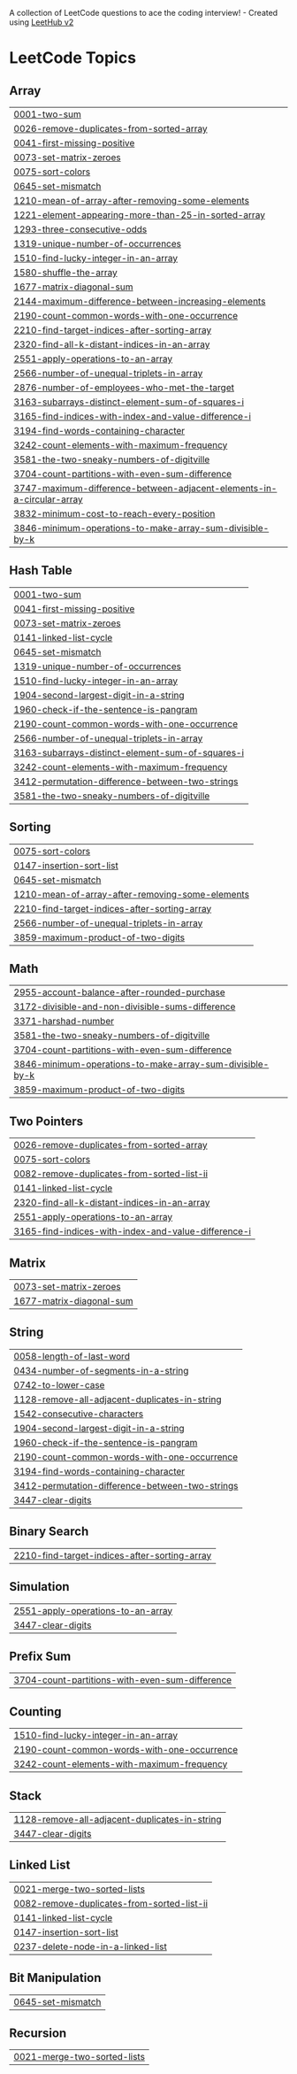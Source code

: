 A collection of LeetCode questions to ace the coding interview! - Created using [LeetHub v2](https://github.com/arunbhardwaj/LeetHub-2.0)
<!---LeetCode Topics Start-->
# LeetCode Topics
## Array
|  |
| ------- |
| [0001-two-sum](https://github.com/Rohan-Codes702/LeetCode-Problem-Soutions/tree/master/0001-two-sum) |
| [0026-remove-duplicates-from-sorted-array](https://github.com/Rohan-Codes702/LeetCode-Problem-Soutions/tree/master/0026-remove-duplicates-from-sorted-array) |
| [0041-first-missing-positive](https://github.com/Rohan-Codes702/LeetCode-Problem-Soutions/tree/master/0041-first-missing-positive) |
| [0073-set-matrix-zeroes](https://github.com/Rohan-Codes702/LeetCode-Problem-Soutions/tree/master/0073-set-matrix-zeroes) |
| [0075-sort-colors](https://github.com/Rohan-Codes702/LeetCode-Problem-Soutions/tree/master/0075-sort-colors) |
| [0645-set-mismatch](https://github.com/Rohan-Codes702/LeetCode-Problem-Soutions/tree/master/0645-set-mismatch) |
| [1210-mean-of-array-after-removing-some-elements](https://github.com/Rohan-Codes702/LeetCode-Problem-Soutions/tree/master/1210-mean-of-array-after-removing-some-elements) |
| [1221-element-appearing-more-than-25-in-sorted-array](https://github.com/Rohan-Codes702/LeetCode-Problem-Soutions/tree/master/1221-element-appearing-more-than-25-in-sorted-array) |
| [1293-three-consecutive-odds](https://github.com/Rohan-Codes702/LeetCode-Problem-Soutions/tree/master/1293-three-consecutive-odds) |
| [1319-unique-number-of-occurrences](https://github.com/Rohan-Codes702/LeetCode-Problem-Soutions/tree/master/1319-unique-number-of-occurrences) |
| [1510-find-lucky-integer-in-an-array](https://github.com/Rohan-Codes702/LeetCode-Problem-Soutions/tree/master/1510-find-lucky-integer-in-an-array) |
| [1580-shuffle-the-array](https://github.com/Rohan-Codes702/LeetCode-Problem-Soutions/tree/master/1580-shuffle-the-array) |
| [1677-matrix-diagonal-sum](https://github.com/Rohan-Codes702/LeetCode-Problem-Soutions/tree/master/1677-matrix-diagonal-sum) |
| [2144-maximum-difference-between-increasing-elements](https://github.com/Rohan-Codes702/LeetCode-Problem-Soutions/tree/master/2144-maximum-difference-between-increasing-elements) |
| [2190-count-common-words-with-one-occurrence](https://github.com/Rohan-Codes702/LeetCode-Problem-Soutions/tree/master/2190-count-common-words-with-one-occurrence) |
| [2210-find-target-indices-after-sorting-array](https://github.com/Rohan-Codes702/LeetCode-Problem-Soutions/tree/master/2210-find-target-indices-after-sorting-array) |
| [2320-find-all-k-distant-indices-in-an-array](https://github.com/Rohan-Codes702/LeetCode-Problem-Soutions/tree/master/2320-find-all-k-distant-indices-in-an-array) |
| [2551-apply-operations-to-an-array](https://github.com/Rohan-Codes702/LeetCode-Problem-Soutions/tree/master/2551-apply-operations-to-an-array) |
| [2566-number-of-unequal-triplets-in-array](https://github.com/Rohan-Codes702/LeetCode-Problem-Soutions/tree/master/2566-number-of-unequal-triplets-in-array) |
| [2876-number-of-employees-who-met-the-target](https://github.com/Rohan-Codes702/LeetCode-Problem-Soutions/tree/master/2876-number-of-employees-who-met-the-target) |
| [3163-subarrays-distinct-element-sum-of-squares-i](https://github.com/Rohan-Codes702/LeetCode-Problem-Soutions/tree/master/3163-subarrays-distinct-element-sum-of-squares-i) |
| [3165-find-indices-with-index-and-value-difference-i](https://github.com/Rohan-Codes702/LeetCode-Problem-Soutions/tree/master/3165-find-indices-with-index-and-value-difference-i) |
| [3194-find-words-containing-character](https://github.com/Rohan-Codes702/LeetCode-Problem-Soutions/tree/master/3194-find-words-containing-character) |
| [3242-count-elements-with-maximum-frequency](https://github.com/Rohan-Codes702/LeetCode-Problem-Soutions/tree/master/3242-count-elements-with-maximum-frequency) |
| [3581-the-two-sneaky-numbers-of-digitville](https://github.com/Rohan-Codes702/LeetCode-Problem-Soutions/tree/master/3581-the-two-sneaky-numbers-of-digitville) |
| [3704-count-partitions-with-even-sum-difference](https://github.com/Rohan-Codes702/LeetCode-Problem-Soutions/tree/master/3704-count-partitions-with-even-sum-difference) |
| [3747-maximum-difference-between-adjacent-elements-in-a-circular-array](https://github.com/Rohan-Codes702/LeetCode-Problem-Soutions/tree/master/3747-maximum-difference-between-adjacent-elements-in-a-circular-array) |
| [3832-minimum-cost-to-reach-every-position](https://github.com/Rohan-Codes702/LeetCode-Problem-Soutions/tree/master/3832-minimum-cost-to-reach-every-position) |
| [3846-minimum-operations-to-make-array-sum-divisible-by-k](https://github.com/Rohan-Codes702/LeetCode-Problem-Soutions/tree/master/3846-minimum-operations-to-make-array-sum-divisible-by-k) |
## Hash Table
|  |
| ------- |
| [0001-two-sum](https://github.com/Rohan-Codes702/LeetCode-Problem-Soutions/tree/master/0001-two-sum) |
| [0041-first-missing-positive](https://github.com/Rohan-Codes702/LeetCode-Problem-Soutions/tree/master/0041-first-missing-positive) |
| [0073-set-matrix-zeroes](https://github.com/Rohan-Codes702/LeetCode-Problem-Soutions/tree/master/0073-set-matrix-zeroes) |
| [0141-linked-list-cycle](https://github.com/Rohan-Codes702/LeetCode-Problem-Soutions/tree/master/0141-linked-list-cycle) |
| [0645-set-mismatch](https://github.com/Rohan-Codes702/LeetCode-Problem-Soutions/tree/master/0645-set-mismatch) |
| [1319-unique-number-of-occurrences](https://github.com/Rohan-Codes702/LeetCode-Problem-Soutions/tree/master/1319-unique-number-of-occurrences) |
| [1510-find-lucky-integer-in-an-array](https://github.com/Rohan-Codes702/LeetCode-Problem-Soutions/tree/master/1510-find-lucky-integer-in-an-array) |
| [1904-second-largest-digit-in-a-string](https://github.com/Rohan-Codes702/LeetCode-Problem-Soutions/tree/master/1904-second-largest-digit-in-a-string) |
| [1960-check-if-the-sentence-is-pangram](https://github.com/Rohan-Codes702/LeetCode-Problem-Soutions/tree/master/1960-check-if-the-sentence-is-pangram) |
| [2190-count-common-words-with-one-occurrence](https://github.com/Rohan-Codes702/LeetCode-Problem-Soutions/tree/master/2190-count-common-words-with-one-occurrence) |
| [2566-number-of-unequal-triplets-in-array](https://github.com/Rohan-Codes702/LeetCode-Problem-Soutions/tree/master/2566-number-of-unequal-triplets-in-array) |
| [3163-subarrays-distinct-element-sum-of-squares-i](https://github.com/Rohan-Codes702/LeetCode-Problem-Soutions/tree/master/3163-subarrays-distinct-element-sum-of-squares-i) |
| [3242-count-elements-with-maximum-frequency](https://github.com/Rohan-Codes702/LeetCode-Problem-Soutions/tree/master/3242-count-elements-with-maximum-frequency) |
| [3412-permutation-difference-between-two-strings](https://github.com/Rohan-Codes702/LeetCode-Problem-Soutions/tree/master/3412-permutation-difference-between-two-strings) |
| [3581-the-two-sneaky-numbers-of-digitville](https://github.com/Rohan-Codes702/LeetCode-Problem-Soutions/tree/master/3581-the-two-sneaky-numbers-of-digitville) |
## Sorting
|  |
| ------- |
| [0075-sort-colors](https://github.com/Rohan-Codes702/LeetCode-Problem-Soutions/tree/master/0075-sort-colors) |
| [0147-insertion-sort-list](https://github.com/Rohan-Codes702/LeetCode-Problem-Soutions/tree/master/0147-insertion-sort-list) |
| [0645-set-mismatch](https://github.com/Rohan-Codes702/LeetCode-Problem-Soutions/tree/master/0645-set-mismatch) |
| [1210-mean-of-array-after-removing-some-elements](https://github.com/Rohan-Codes702/LeetCode-Problem-Soutions/tree/master/1210-mean-of-array-after-removing-some-elements) |
| [2210-find-target-indices-after-sorting-array](https://github.com/Rohan-Codes702/LeetCode-Problem-Soutions/tree/master/2210-find-target-indices-after-sorting-array) |
| [2566-number-of-unequal-triplets-in-array](https://github.com/Rohan-Codes702/LeetCode-Problem-Soutions/tree/master/2566-number-of-unequal-triplets-in-array) |
| [3859-maximum-product-of-two-digits](https://github.com/Rohan-Codes702/LeetCode-Problem-Soutions/tree/master/3859-maximum-product-of-two-digits) |
## Math
|  |
| ------- |
| [2955-account-balance-after-rounded-purchase](https://github.com/Rohan-Codes702/LeetCode-Problem-Soutions/tree/master/2955-account-balance-after-rounded-purchase) |
| [3172-divisible-and-non-divisible-sums-difference](https://github.com/Rohan-Codes702/LeetCode-Problem-Soutions/tree/master/3172-divisible-and-non-divisible-sums-difference) |
| [3371-harshad-number](https://github.com/Rohan-Codes702/LeetCode-Problem-Soutions/tree/master/3371-harshad-number) |
| [3581-the-two-sneaky-numbers-of-digitville](https://github.com/Rohan-Codes702/LeetCode-Problem-Soutions/tree/master/3581-the-two-sneaky-numbers-of-digitville) |
| [3704-count-partitions-with-even-sum-difference](https://github.com/Rohan-Codes702/LeetCode-Problem-Soutions/tree/master/3704-count-partitions-with-even-sum-difference) |
| [3846-minimum-operations-to-make-array-sum-divisible-by-k](https://github.com/Rohan-Codes702/LeetCode-Problem-Soutions/tree/master/3846-minimum-operations-to-make-array-sum-divisible-by-k) |
| [3859-maximum-product-of-two-digits](https://github.com/Rohan-Codes702/LeetCode-Problem-Soutions/tree/master/3859-maximum-product-of-two-digits) |
## Two Pointers
|  |
| ------- |
| [0026-remove-duplicates-from-sorted-array](https://github.com/Rohan-Codes702/LeetCode-Problem-Soutions/tree/master/0026-remove-duplicates-from-sorted-array) |
| [0075-sort-colors](https://github.com/Rohan-Codes702/LeetCode-Problem-Soutions/tree/master/0075-sort-colors) |
| [0082-remove-duplicates-from-sorted-list-ii](https://github.com/Rohan-Codes702/LeetCode-Problem-Soutions/tree/master/0082-remove-duplicates-from-sorted-list-ii) |
| [0141-linked-list-cycle](https://github.com/Rohan-Codes702/LeetCode-Problem-Soutions/tree/master/0141-linked-list-cycle) |
| [2320-find-all-k-distant-indices-in-an-array](https://github.com/Rohan-Codes702/LeetCode-Problem-Soutions/tree/master/2320-find-all-k-distant-indices-in-an-array) |
| [2551-apply-operations-to-an-array](https://github.com/Rohan-Codes702/LeetCode-Problem-Soutions/tree/master/2551-apply-operations-to-an-array) |
| [3165-find-indices-with-index-and-value-difference-i](https://github.com/Rohan-Codes702/LeetCode-Problem-Soutions/tree/master/3165-find-indices-with-index-and-value-difference-i) |
## Matrix
|  |
| ------- |
| [0073-set-matrix-zeroes](https://github.com/Rohan-Codes702/LeetCode-Problem-Soutions/tree/master/0073-set-matrix-zeroes) |
| [1677-matrix-diagonal-sum](https://github.com/Rohan-Codes702/LeetCode-Problem-Soutions/tree/master/1677-matrix-diagonal-sum) |
## String
|  |
| ------- |
| [0058-length-of-last-word](https://github.com/Rohan-Codes702/LeetCode-Problem-Soutions/tree/master/0058-length-of-last-word) |
| [0434-number-of-segments-in-a-string](https://github.com/Rohan-Codes702/LeetCode-Problem-Soutions/tree/master/0434-number-of-segments-in-a-string) |
| [0742-to-lower-case](https://github.com/Rohan-Codes702/LeetCode-Problem-Soutions/tree/master/0742-to-lower-case) |
| [1128-remove-all-adjacent-duplicates-in-string](https://github.com/Rohan-Codes702/LeetCode-Problem-Soutions/tree/master/1128-remove-all-adjacent-duplicates-in-string) |
| [1542-consecutive-characters](https://github.com/Rohan-Codes702/LeetCode-Problem-Soutions/tree/master/1542-consecutive-characters) |
| [1904-second-largest-digit-in-a-string](https://github.com/Rohan-Codes702/LeetCode-Problem-Soutions/tree/master/1904-second-largest-digit-in-a-string) |
| [1960-check-if-the-sentence-is-pangram](https://github.com/Rohan-Codes702/LeetCode-Problem-Soutions/tree/master/1960-check-if-the-sentence-is-pangram) |
| [2190-count-common-words-with-one-occurrence](https://github.com/Rohan-Codes702/LeetCode-Problem-Soutions/tree/master/2190-count-common-words-with-one-occurrence) |
| [3194-find-words-containing-character](https://github.com/Rohan-Codes702/LeetCode-Problem-Soutions/tree/master/3194-find-words-containing-character) |
| [3412-permutation-difference-between-two-strings](https://github.com/Rohan-Codes702/LeetCode-Problem-Soutions/tree/master/3412-permutation-difference-between-two-strings) |
| [3447-clear-digits](https://github.com/Rohan-Codes702/LeetCode-Problem-Soutions/tree/master/3447-clear-digits) |
## Binary Search
|  |
| ------- |
| [2210-find-target-indices-after-sorting-array](https://github.com/Rohan-Codes702/LeetCode-Problem-Soutions/tree/master/2210-find-target-indices-after-sorting-array) |
## Simulation
|  |
| ------- |
| [2551-apply-operations-to-an-array](https://github.com/Rohan-Codes702/LeetCode-Problem-Soutions/tree/master/2551-apply-operations-to-an-array) |
| [3447-clear-digits](https://github.com/Rohan-Codes702/LeetCode-Problem-Soutions/tree/master/3447-clear-digits) |
## Prefix Sum
|  |
| ------- |
| [3704-count-partitions-with-even-sum-difference](https://github.com/Rohan-Codes702/LeetCode-Problem-Soutions/tree/master/3704-count-partitions-with-even-sum-difference) |
## Counting
|  |
| ------- |
| [1510-find-lucky-integer-in-an-array](https://github.com/Rohan-Codes702/LeetCode-Problem-Soutions/tree/master/1510-find-lucky-integer-in-an-array) |
| [2190-count-common-words-with-one-occurrence](https://github.com/Rohan-Codes702/LeetCode-Problem-Soutions/tree/master/2190-count-common-words-with-one-occurrence) |
| [3242-count-elements-with-maximum-frequency](https://github.com/Rohan-Codes702/LeetCode-Problem-Soutions/tree/master/3242-count-elements-with-maximum-frequency) |
## Stack
|  |
| ------- |
| [1128-remove-all-adjacent-duplicates-in-string](https://github.com/Rohan-Codes702/LeetCode-Problem-Soutions/tree/master/1128-remove-all-adjacent-duplicates-in-string) |
| [3447-clear-digits](https://github.com/Rohan-Codes702/LeetCode-Problem-Soutions/tree/master/3447-clear-digits) |
## Linked List
|  |
| ------- |
| [0021-merge-two-sorted-lists](https://github.com/Rohan-Codes702/LeetCode-Problem-Soutions/tree/master/0021-merge-two-sorted-lists) |
| [0082-remove-duplicates-from-sorted-list-ii](https://github.com/Rohan-Codes702/LeetCode-Problem-Soutions/tree/master/0082-remove-duplicates-from-sorted-list-ii) |
| [0141-linked-list-cycle](https://github.com/Rohan-Codes702/LeetCode-Problem-Soutions/tree/master/0141-linked-list-cycle) |
| [0147-insertion-sort-list](https://github.com/Rohan-Codes702/LeetCode-Problem-Soutions/tree/master/0147-insertion-sort-list) |
| [0237-delete-node-in-a-linked-list](https://github.com/Rohan-Codes702/LeetCode-Problem-Soutions/tree/master/0237-delete-node-in-a-linked-list) |
## Bit Manipulation
|  |
| ------- |
| [0645-set-mismatch](https://github.com/Rohan-Codes702/LeetCode-Problem-Soutions/tree/master/0645-set-mismatch) |
## Recursion
|  |
| ------- |
| [0021-merge-two-sorted-lists](https://github.com/Rohan-Codes702/LeetCode-Problem-Soutions/tree/master/0021-merge-two-sorted-lists) |
<!---LeetCode Topics End-->
